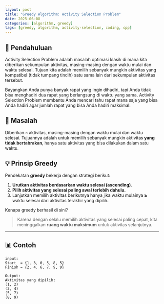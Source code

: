 ```yaml
---
layout: post
title: "Greedy Algorithm: Activity Selection Problem"
date: 2025-06-08
categories: [algorithm, greedy]
tags: [greedy, algorithm, activity-selection, coding, cpp]
---
```


## 📘 Pendahuluan
Activity Selection Problem adalah masalah optimasi klasik di mana kita diberikan sekumpulan aktivitas, masing-masing dengan waktu mulai dan waktu selesai. Tujuan kita adalah memilih sebanyak mungkin aktivitas yang kompatibel (tidak tumpang tindih) satu sama lain dari sekumpulan aktivitas tersebut.

Bayangkan Anda punya banyak rapat yang ingin dihadiri, tapi Anda tidak bisa menghadiri dua rapat yang berlangsung di waktu yang sama. Activity Selection Problem membantu Anda mencari tahu rapat mana saja yang bisa Anda hadiri agar jumlah rapat yang bisa Anda hadiri maksimal.

## 🧠 Masalah

Diberikan `n` aktivitas, masing-masing dengan waktu mulai dan waktu selesai. Tujuannya adalah untuk memilih sebanyak mungkin aktivitas **yang tidak bertabrakan**, hanya satu aktivitas yang bisa dilakukan dalam satu waktu.

## 💡 Prinsip Greedy

Pendekatan **greedy** bekerja dengan strategi berikut:
1. **Urutkan aktivitas berdasarkan waktu selesai (ascending)**.
2. **Pilih aktivitas yang selesai paling awal terlebih dahulu.**
3. Lanjutkan memilih aktivitas berikutnya hanya jika waktu mulainya **≥** waktu selesai dari aktivitas terakhir yang dipilih.

Kenapa greedy berhasil di sini?
> Karena dengan selalu memilih aktivitas yang selesai paling cepat, kita meninggalkan **ruang waktu maksimum** untuk aktivitas selanjutnya.

---

## 📊 Contoh 

```text
input:
Start  = {1, 3, 0, 5, 8, 5}
Finish = {2, 4, 6, 7, 9, 9}

Output:
Aktivitas yang dipilih:
(1, 2)
(3, 4)
(5, 7)
(8, 9)
